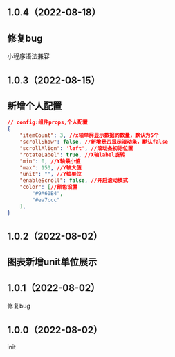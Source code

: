 ## 1.0.4（2022-08-18）
## 修复bug
小程序语法兼容
## 1.0.3（2022-08-15）
## 新增个人配置
```json
// config:组件props,个人配置
{
	"itemCount": 3, //x轴单屏显示数据的数量，默认为5个
	"scrollShow": false, //新增是否显示滚动条，默认false
	"scrollAlign": 'left', //滚动条初始位置
	"rotateLabel": true, //X轴label旋转
	"min": 0, //Y轴最小值
	"max": 150, //Y轴大值
	"unit": "", //Y轴单位
	"enableScroll": false, //开启滚动模式
	"color": [//颜色设置
		"#9A60B4",
		"#ea7ccc"
	],
}
```
## 1.0.2（2022-08-02）
## 图表新增unit单位展示
## 1.0.1（2022-08-02）
修复bug
## 1.0.0（2022-08-02）
init
